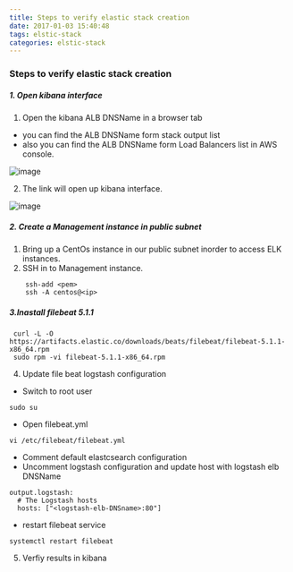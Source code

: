 ```yaml
---
title: Steps to verify elastic stack creation
date: 2017-01-03 15:40:48
tags: elstic-stack
categories: elstic-stack
---
```

### Steps to verify elastic stack creation

##### 1. Open kibana interface

1. Open the kibana ALB DNSName in a browser tab
 - you can find the ALB DNSName form stack output list
 - also you can find the ALB DNSName form Load Balancers list in AWS console.

![image](http://blog.microservices.today/images/elastic-stack/verify-kibana.png)

2. The link will open up kibana interface.

![image](http://blog.microservices.today/images/elastic-stack/kibana.png)

##### 2. Create a Management instance in public subnet
1. Bring up a CentOs instance in our public subnet inorder to access ELK instances.
2. SSH in to Management instance.
```
    ssh-add <pem>
    ssh -A centos@<ip>
```
##### 3.Inastall filebeat 5.1.1

```
 curl -L -O https://artifacts.elastic.co/downloads/beats/filebeat/filebeat-5.1.1-x86_64.rpm
 sudo rpm -vi filebeat-5.1.1-x86_64.rpm
```
4. Update file beat logstash configuration
- Switch to root user
```
sudo su
```
- Open filebeat.yml
```
vi /etc/filebeat/filebeat.yml
```
- Comment default elastcsearch configuration
- Uncomment logstash configuration and update host with logstash elb DNSName
```
output.logstash:
  # The Logstash hosts
  hosts: ["<logstash-elb-DNSname>:80"]
```
- restart filebeat service
```
systemctl restart filebeat
```
5. Verfiy results in kibana
